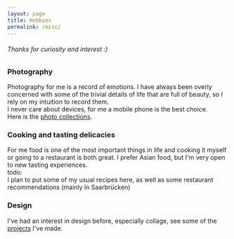 ```yaml
---
layout: page
title: Hobbies
permalink: /misc/
---
```

###### Thanks for curiosity and interest :)

### Photography
Photography for me is a record of emotions. I have always been overly concerned with some of the trivial details of life that are full of beauty, so I rely on my intuition to record them.  
I never care about devices, for me a mobile phone is the best choice.  
Here is the [photo collections](photos.html).

<!-- ### Film & Game
Some of my favourite films:
The French Dispatch
 -->

### Cooking and tasting delicacies
For me food is one of the most important things in life and cooking it myself or going to a restaurant is both great. I prefer Asian food, but I'm very open to new tasting experiences.  
todo:  
I plan to put some of my usual recipes here, as well as some restaurant recommendations (mainly in Saarbrücken)


### Design
I've had an interest in design before, especially collage, see some of the [projects](https://wuzheyuanper.wixsite.com/home) I've made.
